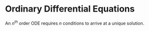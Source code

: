 # Ordinary Differential Equations

An $n^{th}$ order ODE requires $n$ conditions to arrive at a unique solution.